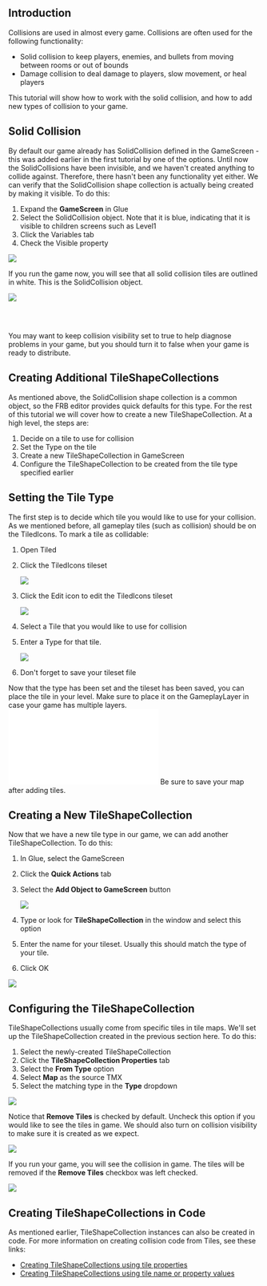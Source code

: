 ## Introduction

Collisions are used in almost every game. Collisions are often used for the following functionality:

-   Solid collision to keep players, enemies, and bullets from moving between rooms or out of bounds
-   Damage collision to deal damage to players, slow movement, or heal players

This tutorial will show how to work with the solid collision, and how to add new types of collision to your game.

## Solid Collision

By default our game already has SolidCollision defined in the GameScreen - this was added earlier in the first tutorial by one of the options. Until now the SolidCollisions have been invisible, and we haven't created anything to collide against. Therefore, there hasn't been any functionality yet either. We can verify that the SolidCollision shape collection is actually being created by making it visible. To do this:

1.  Expand the **GameScreen** in Glue
2.  Select the SolidCollision object. Note that it is blue, indicating that it is visible to children screens such as Level1
3.  Click the Variables tab
4.  Check the Visible property

![](/media/2021-02-img_6031536268380.png)

If you run the game now, you will see that all solid collision tiles are outlined in white. This is the SolidCollision object.

![](/media/2021-02-img_60315396e0918.png)

 

## 

You may want to keep collision visibility set to true to help diagnose problems in your game, but you should turn it to false when your game is ready to distribute.

### 

## Creating Additional TileShapeCollections

As mentioned above, the SolidCollision shape collection is a common object, so the FRB editor provides quick defaults for this type. For the rest of this tutorial we will cover how to create a new TileShapeCollection. At a high level, the steps are:

1.  Decide on a tile to use for collision
2.  Set the Type on the tile
3.  Create a new TileShapeCollection in GameScreen
4.  Configure the TileShapeCollection to be created from the tile type specified earlier

## Setting the Tile Type

The first step is to decide which tile you would like to use for your collision. As we mentioned before, all gameplay tiles (such as collision) should be on the TiledIcons. To mark a tile as collidable:

1.  Open Tiled

2.  Click the TiledIcons tileset

    ![](/media/2021-02-img_60315823db414.png)

3.  Click the Edit icon to edit the TiledIcons tileset

    ![](/media/2021-02-img_60315871cbd77.png)

4.  Select a Tile that you would like to use for collision

5.  Enter a Type for that tile.

    ![](/media/2021-02-img_603159b33ab60.png)

6.  Don't forget to save your tileset file

Now that the type has been set and the tileset has been saved, you can place the tile in your level. Make sure to place it on the GameplayLayer in case your game has multiple layers. [![](/wp-content/uploads/2016/08/2021_February_20_112950.gif.md)](/wp-content/uploads/2016/08/2021_February_20_112950.gif.md) Be sure to save your map after adding tiles.

## Creating a New TileShapeCollection

Now that we have a new tile type in our game, we can add another TileShapeCollection. To do this:

1.  In Glue, select the GameScreen

2.  Click the **Quick Actions** tab

3.  Select the **Add Object to GameScreen** button

    ![](/media/2021-02-img_60315b62ae54c.png)

4.  Type or look for **TileShapeCollection** in the window and select this option

5.  Enter the name for your tileset. Usually this should match the type of your tile.

6.  Click OK

![](/media/2021-02-img_60315d0613576.png)

## Configuring the TileShapeCollection

TileShapeCollections usually come from specific tiles in tile maps. We'll set up the TileShapeCollection created in the previous section here. To do this:

1.  Select the newly-created TileShapeCollection
2.  Click the **TileShapeCollection Properties** tab
3.  Select the **From Type** option
4.  Select **Map** as the source TMX
5.  Select the matching type in the **Type** dropdown

![](/media/2021-02-img_60315ebd96e51.png)

Notice that **Remove Tiles** is checked by default. Uncheck this option if you would like to see the tiles in game. We should also turn on collision visibility to make sure it is created as we expect.

![](/media/2021-02-img_60315de799ae0.png)

If you run your game, you will see the collision in game. The tiles will be removed if the **Remove Tiles** checkbox was left checked.

![](/media/2021-02-img_60315f7fc6166.png)

## Creating TileShapeCollections in Code

As mentioned earlier, TileShapeCollection instances can also be created in code. For more information on creating collision code from Tiles, see these links:

-   [Creating TileShapeCollections using tile properties](/documentation/tools/tiled-plugin/glue-gluevault-component-pages-tile-graphics-plugin-tileshapecollection/addcollisionfromtileswithproperty/.md)
-   [Creating TileShapeCollections using tile name or property values](/documentation/tools/tiled-plugin/glue-gluevault-component-pages-tile-graphics-plugin-tileshapecollection/addcollisionfrom/.md)
